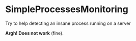 # SimpleProcessesMonitoring
Try to help detecting an insane process running on a server

**Argh! Does not work**  (fine).
